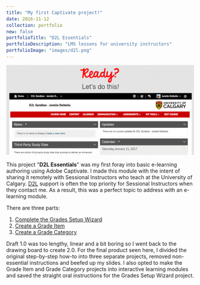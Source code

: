 ```yaml
---
title: "My first Captivate project!"
date: 2016-11-12
collection: portfolio
new: false
portfolioTitle: "D2L Essentials"
portfolioDescription: "LMS lessons for university instructors"
portfolioImage: "images/d2l.png"
---
```


![D2L Lesson Screenshot](/images/d2l-splash.png)

This project "**D2L Essentials**" was my first foray into basic e-learning authoring using Adobe Captivate. I made this 
module with the intent of sharing it remotely with Sessional Instructors who teach at the University of Calgary. 
[D2L](https://en.wikipedia.org/wiki/D2L) support is often the top priority for Sessional Instructors when they contact 
me. As a result, this was a perfect topic to address with an e-learning module. 

There are three parts:

1. [Complete the Grades Setup Wizard](/extra/d2l-essentials/grades-setup-wizard)
2. [Create a Grade Item](/extra/d2l-essentials/create-grade-item)
3. [Create a Grade Category](/extra/d2l-essentials/create-grade-category)

Draft 1.0 was too lengthy, linear and a bit boring so I went back to the drawing board to create 2.0. For the final 
product seen here, I divided the original step-by-step how-to into three separate projects, removed non-essential 
instructions and beefed up my slides. I also opted to make the Grade Item and Grade Category projects into interactive learning modules and saved the straight oral instructions for the Grades Setup Wizard project.